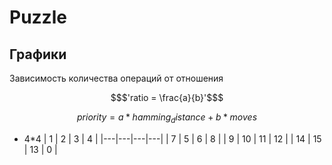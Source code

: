 # Puzzle
## Графики
Зависимость количества операций от отношения 
```math
$'ratio = \frac{a}{b}'$
```
```math
priority = a * hamming_distance + b*moves
```
- 4*4
  | 1  |  2 |  3 |  4 |
  |---|---|---|---|
  | 7  | 5  | 6 | 8  |
  | 9  | 10  | 11  |  12 |
  | 14  | 15   | 13  | 0  |
